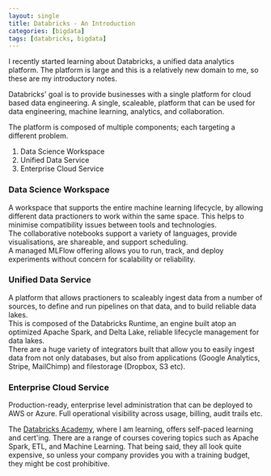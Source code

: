 ```yaml
---
layout: single
title: Databricks - An Introduction
categories: [bigdata]
tags: [databricks, bigdata]
---
```


I recently started learning about Databricks, a unified data analytics platform.
The platform is large and this is a relatively new domain to me, so these are my
introductory notes.

Databricks' goal is to provide businesses with a single platform for cloud based
data engineering. A single, scaleable, platform that can be used for data engineering, machine learning, analytics, and collaboration.

The platform is composed of multiple components; each targeting a different
problem. 

1. Data Science Workspace
2. Unified Data Service
3. Enterprise Cloud Service

### Data Science Workspace

A workspace that supports the entire machine learning lifecycle,
by allowing different data practioners to work within the same space. This helps
to minimise compatibility issues between tools and technologies.  
The collaborative notebooks support a variety of languages, provide
visualisations, are shareable, and support scheduling.  
A managed MLFlow offering allows you to run, track, and deploy experiments
without concern for scalability or reliability.

### Unified Data Service

A platform that allows practioners to scaleably ingest
data from a number of sources, to define and run pipelines on that data, and to build
reliable data lakes.   
This is composed of the Databricks Runtime, an engine built atop an optimized
Apache Spark, and Delta Lake, reliable lifecycle management for data lakes.  
There are a huge variety of integrators built that allow you to easily ingest
data from not only databases, but also from applications (Google Analytics,
Stripe, MailChimp) and filestorage
(Dropbox, S3 etc).

### Enterprise Cloud Service

Production-ready, enterprise level administration that can be deployed to AWS or
Azure. Full operational visibility across usage, billing, audit trails etc.  
  
The [Databricks Academy](https://academy.databricks.com/), where I am learning,
offers self-paced learning and cert'ing. There are a range of courses covering
topics such as Apache Spark, ETL, and Machine Learning. That being said, they all look
quite expensive, so unless your company provides you with a training budget,
they might be cost prohibitive.  
